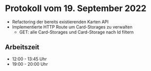 # Protokoll vom 19. September 2022
- Refactoring der bereits existierenden Karten API
- Implementierte HTTP Route um Card-Storages zu verwalten
    - GET: alle Card-Storages und Card-Storage nach Id filtern  

## Arbeitszeit
<!-- { "progress": true, "date": ["22/09/18"] } -->
- 12:00 - 13:45 Uhr
- 19:00 - 20:00 Uhr 
<!-- { "progress": false } -->